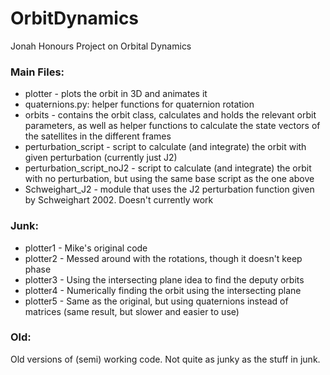 # OrbitDynamics
Jonah Honours Project on Orbital Dynamics

### Main Files:

* plotter - plots the orbit in 3D and animates it
* quaternions.py: helper functions for quaternion rotation
* orbits - contains the orbit class, calculates and holds the relevant orbit parameters, as well as helper functions to calculate the state vectors of the satellites in the different frames
* perturbation_script - script to calculate (and integrate) the orbit with given perturbation (currently just J2)
* perturbation_script_noJ2 - script to calculate (and integrate) the orbit with no perturbation, but using the same base script as the one above
* Schweighart_J2 - module that uses the J2 perturbation function given by Schweighart 2002. Doesn't currently work

### Junk:
* plotter1 - Mike's original code
* plotter2 - Messed around with the rotations, though it doesn't keep phase
* plotter3 - Using the intersecting plane idea to find the deputy orbits
* plotter4 - Numerically finding the orbit using the intersecting plane
* plotter5 - Same as the original, but using quaternions instead of matrices (same result, but slower and easier to use)

### Old:
Old versions of (semi) working code. Not quite as junky as the stuff in junk.
